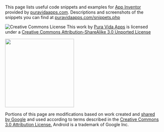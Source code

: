 This page lists useful code snippets and examples for <a href='http://appinventor.mit.edu/'>App Inventor</a> provided by <a href='http://puravidaapps.com'>puravidaapps.com</a>.
Descriptions and screenshots of the snippets you can find at <a href='http://puravidaapps.com/snippets.php'>puravidaapps.com/snippets.php</a>

<img src='http://i.creativecommons.org/l/by-sa/3.0/88x31.png' alt='Creative Commons License'> This work by <a href='http://puravidaapps.com'>Pura Vida Apps</a> is licensed under a <a href='http://creativecommons.org/licenses/by-sa/3.0/'>Creative Commons Attribution-ShareAlike 3.0 Unported License</a>

<img src='http://puravidaapps.com/images/logo.png' alt='' width='225' height='225'>

Portions of this page are modifications based on work created and <a href='http://code.google.com/policies.html'>shared by Google</a> and used according to terms described in the <a href='http://creativecommons.org/licenses/by/3.0/'>Creative Commons 3.0 Attribution License.</a> Android is a trademark of Google Inc.